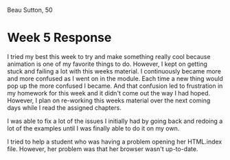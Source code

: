 Beau Sutton, 50

# Week 5 Response

I tried my best this week to try and make something really cool because animation is one of my favorite things to do. However, I kept on getting stuck and failing a lot with this weeks material. I continuously became more and more confused as I went on in the module. Each time a new thing would pop up the more confused I became. And that confusion led to frustration in my homework for this week and it didn't come out the way I had hoped. However, I plan on re-working this weeks material over the next coming days while I read the assigned chapters.

I was able to fix a lot of the issues I initially had by going back and redoing a lot of the examples until I was finally able to do it on my own.

I tried to help a student who was having a problem opening her HTML.index file. However, her problem was that her browser wasn't up-to-date.
